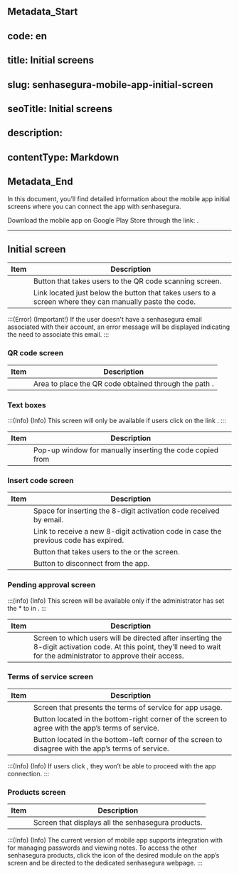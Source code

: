 ## Metadata_Start 
## code: en
## title: Initial screens 
## slug: senhasegura-mobile-app-initial-screen 
## seoTitle: Initial screens 
## description:  
## contentType: Markdown 
## Metadata_End
In this document, you’ll find detailed information about the  mobile app initial screens where you can connect the app with senhasegura.


Download the  mobile app on Google Play Store through the link: .

***

## Initial screen


| Item | Description |
| --- | --- |
|  | Button that takes users to the QR code scanning screen. |
|  | Link located just below the  button that takes users to a screen where they can manually paste the code.  |

:::(Error) (Important!)
If the user doesn't have a senhasegura email associated with their account, an error message will be displayed indicating the need to associate this email.
:::

### QR code screen
| Item | Description |
| --- | --- |
|  | Area to place the QR code obtained through the path  .|

### Text boxes 

:::(Info) (Info)
This screen will only be available if users click on the link .
:::

| Item | Description |
| --- | --- |
|  | Pop-up window for manually inserting the code copied from   |

### Insert code screen


| Item | Description |
| --- | --- |
|  | Space for inserting the 8-digit activation code received by email. |
|  | Link to receive a new 8-digit activation code in case the previous code has expired.  |
|  | Button that takes users to the  or the  screen. |
|  | Button to disconnect from the app. |

### Pending approval screen


:::(info) (Info)
This screen will be available only if the  administrator has set the  * to  in .
:::

| Item | Description |
| --- | --- |
|  | Screen to which users will be directed after inserting the 8-digit activation code. At this point, they’ll need to wait for the administrator to approve their access. |

### Terms of service screen


| Item | Description |
| --- | --- |
|  | Screen that presents the terms of service for app usage. |
|  | Button located in the bottom-right corner of the screen to agree with the app’s terms of service. |
|  | Button located in the bottom-left corner of the screen to disagree with the app’s terms of service. |

:::(Info) (Info)
If users click , they won’t be able to proceed with the app connection.
:::

### Products screen


| Item | Description |
| --- | --- |
|  | Screen that displays all the senhasegura products.  |

:::(Info) (Info)
The current version of  mobile app supports integration with  for managing passwords and viewing notes. To access the other senhasegura products, click the icon of the desired module on the app’s  screen and be directed to the dedicated senhasegura webpage.
:::